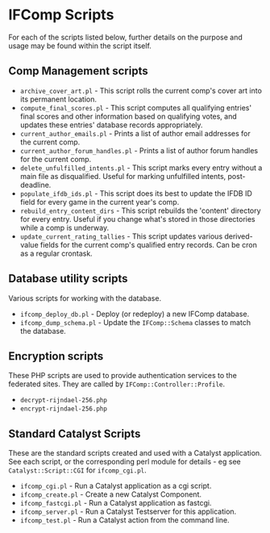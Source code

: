 # IFComp Scripts

For each of the scripts listed below, further details on the purpose and usage
may be found within the script itself.

## Comp Management scripts

 * `archive_cover_art.pl` - This script rolls the current comp's cover art into its permanent location.
 * `compute_final_scores.pl` - This script computes all qualifying entries' final scores and other information based on qualifying votes, and updates these entries' database records appropriately.
 * `current_author_emails.pl` - Prints a list of author email addresses for the current comp.
 * `current_author_forum_handles.pl` - Prints a list of author forum handles for the current comp.
 * `delete_unfulfilled_intents.pl` - This script marks every entry without a main file as disqualified. Useful for marking unfulfilled intents, post-deadline.
 * `populate_ifdb_ids.pl` - This script does its best to update the IFDB ID field for every game in the current year's comp.
 * `rebuild_entry_content_dirs` - This script rebuilds the 'content' directory for every entry. Useful if you change what's stored in those directories while a comp is underway.
 * `update_current_rating_tallies` - This script updates various derived-value fields for the current comp's qualified entry records. Can be cron as a regular crontask.

## Database utility scripts

Various scripts for working with the database.

 * `ifcomp_deploy_db.pl` - Deploy (or redeploy) a new IFComp database.
 * `ifcomp_dump_schema.pl` - Update the `IFComp::Schema` classes to match the database.

## Encryption scripts

These PHP scripts are used to provide authentication services to the federated sites. They are called by `IFComp::Controller::Profile`.

 * `decrypt-rijndael-256.php`
 * `encrypt-rijndael-256.php`

## Standard Catalyst Scripts

These are the standard scripts created and used with a Catalyst application. See
each script, or the corresponding perl module for details - eg see
`Catalyst::Script::CGI` for `ifcomp_cgi.pl`.

 * `ifcomp_cgi.pl` - Run a Catalyst application as a cgi script.
 * `ifcomp_create.pl` - Create a new Catalyst Component.
 * `ifcomp_fastcgi.pl` - Run a Catalyst application as fastcgi.
 * `ifcomp_server.pl` - Run a Catalyst Testserver for this application.
 * `ifcomp_test.pl` - Run a Catalyst action from the command line.

